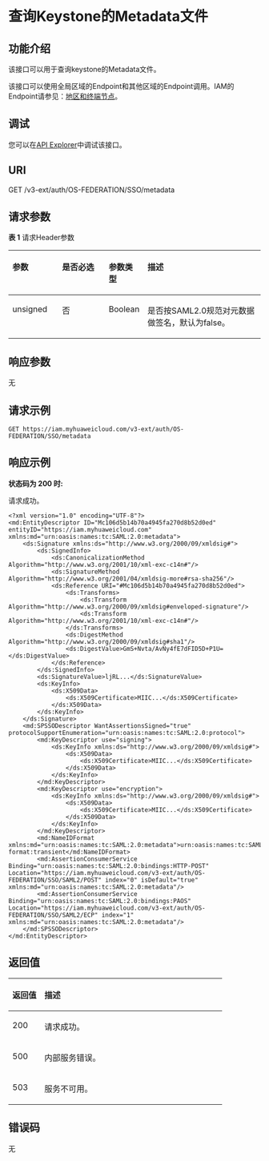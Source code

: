 # 查询Keystone的Metadata文件<a name="iam_13_0503"></a>

## 功能介绍<a name="zh-cn_topic_0224276972_section19917132312500"></a>

该接口可以用于查询keystone的Metadata文件。

该接口可以使用全局区域的Endpoint和其他区域的Endpoint调用。IAM的Endpoint请参见：[地区和终端节点](https://developer.huaweicloud.com/endpoint?IAM)。

## 调试<a name="section1517113165"></a>

您可以在[API Explorer](https://apiexplorer.developer.huaweicloud.com/apiexplorer/doc?product=IAM&api=ShowKeystoneMetadataFile)中调试该接口。

## URI<a name="zh-cn_topic_0224276972_section13918162335012"></a>

GET /v3-ext/auth/OS-FEDERATION/SSO/metadata

## 请求参数<a name="zh-cn_topic_0224276972_section8918172311508"></a>

**表 1**  请求Header参数

<a name="zh-cn_topic_0224276972_HeaderParameter"></a>
<table><thead align="left"><tr id="zh-cn_topic_0224276972_row1991918233507"><th class="cellrowborder" valign="top" width="20%" id="mcps1.2.5.1.1"><p id="zh-cn_topic_0224276972_p19204231504"><a name="zh-cn_topic_0224276972_p19204231504"></a><a name="zh-cn_topic_0224276972_p19204231504"></a>参数</p>
</th>
<th class="cellrowborder" valign="top" width="20%" id="mcps1.2.5.1.2"><p id="zh-cn_topic_0224276972_p792116238508"><a name="zh-cn_topic_0224276972_p792116238508"></a><a name="zh-cn_topic_0224276972_p792116238508"></a>是否必选</p>
</th>
<th class="cellrowborder" valign="top" width="10%" id="mcps1.2.5.1.3"><p id="zh-cn_topic_0224276972_p18921202365015"><a name="zh-cn_topic_0224276972_p18921202365015"></a><a name="zh-cn_topic_0224276972_p18921202365015"></a>参数类型</p>
</th>
<th class="cellrowborder" valign="top" width="50%" id="mcps1.2.5.1.4"><p id="zh-cn_topic_0224276972_p159226237506"><a name="zh-cn_topic_0224276972_p159226237506"></a><a name="zh-cn_topic_0224276972_p159226237506"></a>描述</p>
</th>
</tr>
</thead>
<tbody><tr id="zh-cn_topic_0224276972_row0919823205010"><td class="cellrowborder" valign="top" width="20%" headers="mcps1.2.5.1.1 "><p id="zh-cn_topic_0224276972_p692222305015"><a name="zh-cn_topic_0224276972_p692222305015"></a><a name="zh-cn_topic_0224276972_p692222305015"></a>unsigned</p>
</td>
<td class="cellrowborder" valign="top" width="20%" headers="mcps1.2.5.1.2 "><p id="zh-cn_topic_0224276972_p10923112365015"><a name="zh-cn_topic_0224276972_p10923112365015"></a><a name="zh-cn_topic_0224276972_p10923112365015"></a>否</p>
</td>
<td class="cellrowborder" valign="top" width="10%" headers="mcps1.2.5.1.3 "><p id="zh-cn_topic_0224276972_p092312311507"><a name="zh-cn_topic_0224276972_p092312311507"></a><a name="zh-cn_topic_0224276972_p092312311507"></a>Boolean</p>
</td>
<td class="cellrowborder" valign="top" width="50%" headers="mcps1.2.5.1.4 "><p id="zh-cn_topic_0224276972_p4923823145016"><a name="zh-cn_topic_0224276972_p4923823145016"></a><a name="zh-cn_topic_0224276972_p4923823145016"></a>是否按SAML2.0规范对元数据做签名，默认为false。</p>
</td>
</tr>
</tbody>
</table>

## 响应参数<a name="zh-cn_topic_0224276972_section10924523115013"></a>

无

## 请求示例<a name="zh-cn_topic_0224276972_section592414239501"></a>

```
GET https://iam.myhuaweicloud.com/v3-ext/auth/OS-FEDERATION/SSO/metadata
```

## 响应示例<a name="zh-cn_topic_0224276972_section15925192319505"></a>

**状态码为 200 时:**

请求成功。

```
<?xml version="1.0" encoding="UTF-8"?>
<md:EntityDescriptor ID="Mc106d5b14b70a4945fa270d8b52d0ed" entityID="https://iam.myhuaweicloud.com" xmlns:md="urn:oasis:names:tc:SAML:2.0:metadata">
    <ds:Signature xmlns:ds="http://www.w3.org/2000/09/xmldsig#">
        <ds:SignedInfo>
            <ds:CanonicalizationMethod Algorithm="http://www.w3.org/2001/10/xml-exc-c14n#"/>
            <ds:SignatureMethod Algorithm="http://www.w3.org/2001/04/xmldsig-more#rsa-sha256"/>
            <ds:Reference URI="#Mc106d5b14b70a4945fa270d8b52d0ed">
                <ds:Transforms>
                    <ds:Transform Algorithm="http://www.w3.org/2000/09/xmldsig#enveloped-signature"/>
                    <ds:Transform Algorithm="http://www.w3.org/2001/10/xml-exc-c14n#"/>
                </ds:Transforms>
                <ds:DigestMethod Algorithm="http://www.w3.org/2000/09/xmldsig#sha1"/>
                <ds:DigestValue>GmS+Nvta/AvNy4fE7dFID5D+P1U=</ds:DigestValue>
            </ds:Reference>
        </ds:SignedInfo>
        <ds:SignatureValue>ljRL...</ds:SignatureValue>
        <ds:KeyInfo>
            <ds:X509Data>
                <ds:X509Certificate>MIIC...</ds:X509Certificate>
            </ds:X509Data>
        </ds:KeyInfo>
    </ds:Signature>
    <md:SPSSODescriptor WantAssertionsSigned="true" protocolSupportEnumeration="urn:oasis:names:tc:SAML:2.0:protocol">
        <md:KeyDescriptor use="signing">
            <ds:KeyInfo xmlns:ds="http://www.w3.org/2000/09/xmldsig#">
                <ds:X509Data>
                    <ds:X509Certificate>MIIC...</ds:X509Certificate>
                </ds:X509Data>
            </ds:KeyInfo>
        </md:KeyDescriptor>
        <md:KeyDescriptor use="encryption">
            <ds:KeyInfo xmlns:ds="http://www.w3.org/2000/09/xmldsig#">
                <ds:X509Data>
                    <ds:X509Certificate>MIIC...</ds:X509Certificate>
                </ds:X509Data>
            </ds:KeyInfo>
        </md:KeyDescriptor>
        <md:NameIDFormat xmlns:md="urn:oasis:names:tc:SAML:2.0:metadata">urn:oasis:names:tc:SAML:2.0:nameid-format:transient</md:NameIDFormat>
        <md:AssertionConsumerService Binding="urn:oasis:names:tc:SAML:2.0:bindings:HTTP-POST" Location="https://iam.myhuaweicloud.com/v3-ext/auth/OS-FEDERATION/SSO/SAML2/POST" index="0" isDefault="true" xmlns:md="urn:oasis:names:tc:SAML:2.0:metadata"/>
        <md:AssertionConsumerService Binding="urn:oasis:names:tc:SAML:2.0:bindings:PAOS" Location="https://iam.myhuaweicloud.com/v3-ext/auth/OS-FEDERATION/SSO/SAML2/ECP" index="1" xmlns:md="urn:oasis:names:tc:SAML:2.0:metadata"/>
    </md:SPSSODescriptor>
</md:EntityDescriptor>
```

## 返回值<a name="zh-cn_topic_0224276972_section392752305013"></a>

<a name="zh-cn_topic_0224276972_table4328"></a>
<table><thead align="left"><tr id="zh-cn_topic_0224276972_row1892872317506"><th class="cellrowborder" valign="top" width="15%" id="mcps1.1.3.1.1"><p id="zh-cn_topic_0224276972_p692942375014"><a name="zh-cn_topic_0224276972_p692942375014"></a><a name="zh-cn_topic_0224276972_p692942375014"></a>返回值</p>
</th>
<th class="cellrowborder" valign="top" width="85%" id="mcps1.1.3.1.2"><p id="zh-cn_topic_0224276972_p3930323195011"><a name="zh-cn_topic_0224276972_p3930323195011"></a><a name="zh-cn_topic_0224276972_p3930323195011"></a>描述</p>
</th>
</tr>
</thead>
<tbody><tr id="zh-cn_topic_0224276972_row2928523155017"><td class="cellrowborder" valign="top" width="15%" headers="mcps1.1.3.1.1 "><p id="zh-cn_topic_0224276972_p169306239501"><a name="zh-cn_topic_0224276972_p169306239501"></a><a name="zh-cn_topic_0224276972_p169306239501"></a>200</p>
</td>
<td class="cellrowborder" valign="top" width="85%" headers="mcps1.1.3.1.2 "><p id="zh-cn_topic_0224276972_p39309235505"><a name="zh-cn_topic_0224276972_p39309235505"></a><a name="zh-cn_topic_0224276972_p39309235505"></a>请求成功。</p>
</td>
</tr>
<tr id="zh-cn_topic_0224276972_row292812236507"><td class="cellrowborder" valign="top" width="15%" headers="mcps1.1.3.1.1 "><p id="zh-cn_topic_0224276972_p1593117237504"><a name="zh-cn_topic_0224276972_p1593117237504"></a><a name="zh-cn_topic_0224276972_p1593117237504"></a>500</p>
</td>
<td class="cellrowborder" valign="top" width="85%" headers="mcps1.1.3.1.2 "><p id="zh-cn_topic_0224276972_p1193142315020"><a name="zh-cn_topic_0224276972_p1193142315020"></a><a name="zh-cn_topic_0224276972_p1193142315020"></a>内部服务错误。</p>
</td>
</tr>
<tr id="zh-cn_topic_0224276972_row2928923195016"><td class="cellrowborder" valign="top" width="15%" headers="mcps1.1.3.1.1 "><p id="zh-cn_topic_0224276972_p18932112315502"><a name="zh-cn_topic_0224276972_p18932112315502"></a><a name="zh-cn_topic_0224276972_p18932112315502"></a>503</p>
</td>
<td class="cellrowborder" valign="top" width="85%" headers="mcps1.1.3.1.2 "><p id="zh-cn_topic_0224276972_p593392345012"><a name="zh-cn_topic_0224276972_p593392345012"></a><a name="zh-cn_topic_0224276972_p593392345012"></a>服务不可用。</p>
</td>
</tr>
</tbody>
</table>

## 错误码<a name="zh-cn_topic_0224276972_section1393316230506"></a>

无

